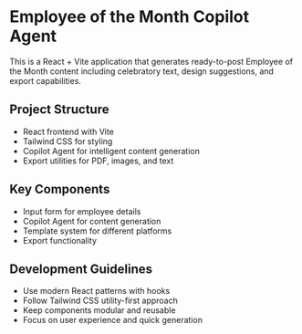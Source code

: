<!-- Employee of the Month Copilot Agent Instructions -->

# Employee of the Month Copilot Agent

This is a React + Vite application that generates ready-to-post Employee of the Month content including celebratory text, design suggestions, and export capabilities.

## Project Structure
- React frontend with Vite
- Tailwind CSS for styling  
- Copilot Agent for intelligent content generation
- Export utilities for PDF, images, and text

## Key Components
- Input form for employee details
- Copilot Agent for content generation
- Template system for different platforms
- Export functionality

## Development Guidelines
- Use modern React patterns with hooks
- Follow Tailwind CSS utility-first approach
- Keep components modular and reusable
- Focus on user experience and quick generation
